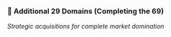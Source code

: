 ### 🚀 Additional 29 Domains (Completing the 69)

*Strategic acquisitions for complete market domination*
